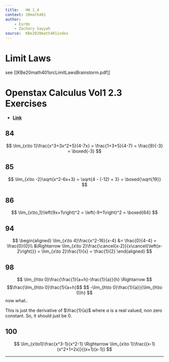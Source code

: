 ```yaml
---
title:   HW 1_4
context: 20math401
author:  
	- Exr0n
	- Zachary Sayyah
source:  KBe2020math401index
---
```


# Limit Laws
see [[KBe20math401srcLimitLawsBrainstorm.pdf]]

# Openstax Calculus Vol1 2.3 Exercises
- [**Link**](https://openstax.org/books/calculus-volume-1/pages/2-3-the-limit-laws)
## 84
$$
\lim_{x\to 1}\frac{x^3+3x^2+5}{4-7x} = \frac{1+3+5}{4-7} = \frac{9}{-3} = \boxed{-3}
$$
## 85
$$
\lim_{x\to -2}\sqrt{x^2-6x+3} = \sqrt{4 - (-12) + 3} = \boxed{\sqrt{19}}
$$
## 86
$$
\lim_{x\to_1}\left(9x+1\right)^2 = \left(-9+1\right)^2 = \boxed{64}
$$
## 94
$$
\begin{aligned}
\lim_{x\to 4}\frac{x^2-16}{x-4} &= \frac{0}{4-4} = \frac{0}{0}\\
&\Rightarrow \lim_{x\to 2}\frac{\cancel{x-2}}{x\cancel{\left(x-2\right)}} = \lim_{x\to 2}\frac{1}{x} = \frac{1}{2}
\end{aligned}
$$

## 98

$$
\lim_{h\to 0}\frac{\frac{1}{a+h}-\frac{1}{a}}{h} \Rightarrow $$
$$\frac{\lim_{h\to 0}\frac{1}{a+h}$$
$$
-\lim_{h\to 0}\frac{1}{a}}{\lim_{h\to 0}h}
$$ now what..

This is just the derivative of $\frac{1}{a}$ where $a$ is a real valued, non zero constant. So, it should just be $0$.
## 100
$$
\lim_{x\to1}\frac{x^3-1}{x^2-1} \Rightarrow \lim_{x\to 1}\frac{(x-1)(x^2+1+2x)}{(x+1)(x-1)}
$$

---
